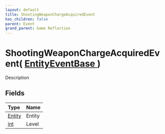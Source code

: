 ```yaml
---
layout: default
title: ShootingWeaponChargeAcquiredEvent
has_children: false
parent: Event
grand_parent: Game Reflection
---
```

# ShootingWeaponChargeAcquiredEvent( [ EntityEventBase ](/riftbreaker-wiki/docs/game-reflection/events/entity_event_base/) )
Description 

## Fields

| Type | Name |
|:----------|:--------------|
| [Entity](/riftbreaker-wiki/docs/game-reflection/classes/entity/) | Entity |
| [int](/riftbreaker-wiki/docs/game-reflection/enums/int/) | Level |

